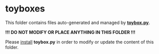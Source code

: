 # toyboxes

This folder contains files auto-generated and managed by [**toybox.py**](https://code.malenfant.net/didier/toybox.py).

**!!! DO NOT MODIFY OR PLACE ANYTHING IN THIS FOLDER !!!**

Please [install](https://code.malenfant.net/didier/toybox.py#installation) **toybox.py** in order to modify or update the content of this folder.
